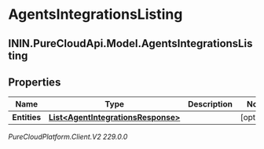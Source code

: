# AgentsIntegrationsListing

## ININ.PureCloudApi.Model.AgentsIntegrationsListing

## Properties

|Name | Type | Description | Notes|
|------------ | ------------- | ------------- | -------------|
| **Entities** | [**List&lt;AgentIntegrationsResponse&gt;**](AgentIntegrationsResponse) |  | [optional] |



_PureCloudPlatform.Client.V2 229.0.0_
